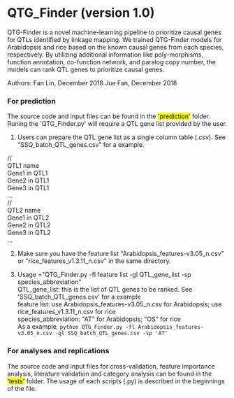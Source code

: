 # QTG_Finder (version 1.0)

QTG-Finder is a novel machine-learning pipeline to prioritize causal genes for QTLs identified by linkage mapping. We trained QTG-Finder models for Arabidopsis and rice based on the known causal genes from each species, respectively. By utilizing additional information like poly-morphisms, function annotation, co-function network, and paralog copy number, the models can rank QTL genes to prioritize causal genes.


Authors: Fan Lin, December 2018
         Jue Fan, December 2018

### For prediction

The source code and input files can be found in the <mark>'prediction'</mark> folder. Runing the 'QTG_Finder.py' will require a QTL gene list provided by the user.

1. Users can prepare the QTL gene list as a single column table (.csv). See “SSQ_batch_QTL_genes.csv” for a example.

// <br />
QTL1 name<br />
Gene1 in QTL1<br />
Gene2 in QTL1<br />
Gene3 in QTL1<br />
… <br />
// <br />
QTL2 name <br />
Gene1 in QTL2<br />
Gene2 in QTL2<br />
Gene3 in QTL2 <br />
…

2. Make sure you have the feature list "Arabidopsis_features-v3.05_n.csv" or "rice_features_v1.3.11_n.csv" in the same directory.

3. Usage ="QTG_Finder.py -fl feature list -gl QTL_gene_list -sp species_abbreviation" <br />
QTL_gene_list: this is the list of QTL genes to be ranked. See 'SSQ_batch_QTL_genes.csv' for a example <br />
feature list: use Arabidopsis_features-v3.05_n.csv for Arabidopsis; use rice_features_v1.3.11_n.csv for rice <br />
species_abbreviation: "AT" for Arabidopsis; "OS" for rice <br />
As a example, ```python QTG_Finder.py -fl Arabidopsis_features-v3.05_n.csv -gl SSQ_batch_QTL_genes.csv -sp 'AT'```


### For analyses and replications

The source code and input files for cross-validation, feature importance analysis, literature validation and category analysis can be found in the <mark>‘tests'</mark> folder. The usage of each scripts (.py) is described in the beginnings of the file.

